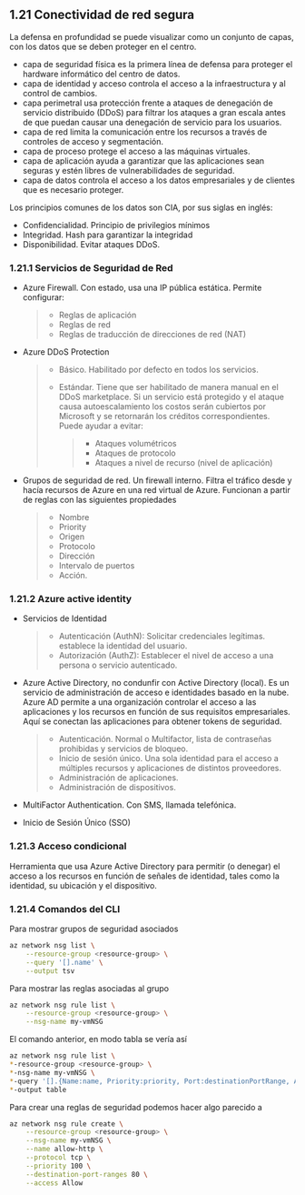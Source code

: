 ## 1.21 Conectividad de red segura

La defensa en profundidad se puede visualizar como un conjunto de capas, con los
datos que se deben proteger en el centro.

* capa de seguridad física es la primera línea de defensa para proteger el
    hardware informático del centro de datos.
* capa de identidad y acceso controla el acceso a la infraestructura y al
    control de cambios.
* capa perimetral usa protección frente a ataques de denegación de servicio
    distribuido (DDoS) para filtrar los ataques a gran escala antes de que
    puedan causar una denegación de servicio para los usuarios.
* capa de red limita la comunicación entre los recursos a través de controles
    de acceso y segmentación.
* capa de proceso protege el acceso a las máquinas virtuales.
* capa de aplicación ayuda a garantizar que las aplicaciones sean seguras y
    estén libres de vulnerabilidades de seguridad.
* capa de datos controla el acceso a los datos empresariales y de clientes que
    es necesario proteger.

Los principios comunes de los datos son CIA, por sus siglas en inglés:

* Confidencialidad. Principio de privilegios mínimos 
* Integridad. Hash para garantizar la integridad 
* Disponibilidad. Evitar ataques DDoS.

### 1.21.1 Servicios de Seguridad de Red

* Azure Firewall. Con estado, usa una IP pública estática. Permite configurar:

    > -   Reglas de aplicación
    > -   Reglas de red
    > -   Reglas de traducción de direcciones de red (NAT)

* Azure DDoS Protection

    > -   Básico. Habilitado por defecto en todos los servicios.
    >
    > -   Estándar. Tiene que ser habilitado de manera manual en el DDoS
    >     marketplace. Si un servicio está protegido y el ataque causa
    >     autoescalamiento los costos serán cubiertos por Microsoft y se
    >     retornarán los créditos correspondientes. Puede ayudar a evitar:
    >
    >     > -   Ataques volumétricos
    >     > -   Ataques de protocolo
    >     > -   Ataques a nivel de recurso (nivel de aplicación)

* Grupos de seguridad de red. Un firewall interno. Filtra el tráfico desde y
    hacía recursos de Azure en una red virtual de Azure. Funcionan a partir de
    reglas con las siguientes propiedades

    > -   Nombre
    > -   Priority
    > -   Origen
    > -   Protocolo
    > -   Dirección
    > -   Intervalo de puertos
    > -   Acción.

### 1.21.2 Azure active identity

* Servicios de Identidad

    > -   Autenticación (AuthN): Solicitar credenciales legítimas. establece la
    >     identidad del usuario.
    > -   Autorización (AuthZ): Establecer el nivel de acceso a una persona o
    >     servicio autenticado.

* Azure Active Directory, no condunfir con Active Directory (local). Es un
    servicio de administración de acceso e identidades basado en la nube. Azure
    AD permite a una organización controlar el acceso a las aplicaciones y los
    recursos en función de sus requisitos empresariales. Aquí se conectan las
    aplicaciones para obtener tokens de seguridad.

    > -   Autenticación. Normal o Multifactor, lista de contraseñas prohibidas y
    >     servicios de bloqueo.
    > -   Inicio de sesión único. Una sola identidad para el acceso a múltiples
    >     recursos y aplicaciones de distintos proveedores.
    > -   Administración de aplicaciones.
    > -   Administración de dispositivos.

* MultiFactor Authentication. Con SMS, llamada telefónica.

* Inicio de Sesión Único (SSO)

### 1.21.3 Acceso condicional

Herramienta que usa Azure Active Directory para permitir (o denegar) el acceso a
los recursos en función de señales de identidad, tales como la identidad, su
ubicación y el dispositivo.

### 1.21.4 Comandos del CLI

Para mostrar grupos de seguridad asociados

``` bash
az network nsg list \
    --resource-group <resource-group> \
    --query '[].name' \
    --output tsv
```

Para mostrar las reglas asociadas al grupo

``` bash
az network nsg rule list \
    --resource-group <resource-group> \
    --nsg-name my-vmNSG
```

El comando anterior, en modo tabla se vería así

``` bash
az network nsg rule list \
*-resource-group <resource-group> \
*-nsg-name my-vmNSG \
*-query '[].{Name:name, Priority:priority, Port:destinationPortRange, Access:access}' \
*-output table
```

Para crear una reglas de seguridad podemos hacer algo parecido a

``` bash
az network nsg rule create \
    --resource-group <resource-group> \
    --nsg-name my-vmNSG \
    --name allow-http \
    --protocol tcp \
    --priority 100 \
    --destination-port-ranges 80 \
    --access Allow
```

